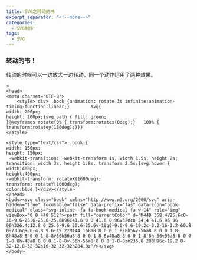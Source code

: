```yaml
---
title: SVG之转动的书
excerpt_separator: "<!--more-->"
categories: 
  - SVG制作
tags:
  - SVG
---
```

### 转动的书！
转动的时候可以一边放大一边转动，同一个动作运用了两种效果。
<!--more-->
<section class="page__content" itemprop="text">

    <	
    <head>
	<meta charset="UTF-8">	
		<style> div> .book {animation: rotate 3s infinite;animation-timing-function:linear;}		svg{
	width: 200px;
	height: 200px;}svg path { fill: green;
	}@keyframes rotate{0% { transform:rotatex(0deg);}	100% { transform:rotatey(180deg);}}}	
	</style>
	
	<style type="text/css"> .book {
    width: 150px;
    height: 150px;
     -webkit-transition: -webkit-transform 1s, width 1.5s, height 2s;
    transition: width 3s, height 1.8s, transform 2.5s;}svg:hover {
    width:400px;
    height:400px;
    -webkit-transform: rotateX(1600deg);
    transform: rotateY(1600deg);
    color:blue;}</div></style>
	</head>
	<body><svg class="book" xmlns="http://www.w3.org/2000/svg" aria-hidden="true" focusable="false" data-prefix="fas" data-icon="book-medical" class="svg-inline--fa fa-book-medical fa-w-14" role="img" viewBox="0 0 448 512"><path fill="currentColor" d="M448 358.4V25.6c0-16-9.6-25.6-25.6-25.6H96C41.6 0 0 41.6 0 96v320c0 54.4 41.6 96 96 96h326.4c12.8 0 25.6-9.6 25.6-25.6v-16q0-9.6-9.6-19.2c-3.2-16-3.2-60.8 0-73.6q9.6-4.8 9.6-19.2zM144 168a8 8 0 0 1 8-8h56v-56a8 8 0 0 1 8-8h48a8 8 0 0 1 8 8v56h56a8 8 0 0 1 8 8v48a8 8 0 0 1-8 8h-56v56a8 8 0 0 1-8 8h-48a8 8 0 0 1-8-8v-56h-56a8 8 0 0 1-8-8zm236.8 280H96c-19.2 0-32-12.8-32-32s16-32 32-32h284.8z"/></svg>
	</body>